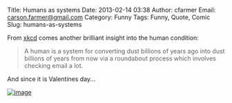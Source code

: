 Title: Humans as systems
Date: 2013-02-14 03:38
Author: cfarmer
Email: carson.farmer@gmail.com
Category: Funny
Tags: Funny, Quote, Comic
Slug: humans-as-systems

From [xkcd][] comes another brilliant insight into the human condition:

> A human is a system for converting dust billions of years ago into
> dust billions of years from now via a roundabout process which
> involves checking email a lot.

<!--more-->
And since it is Valentines day...

[![image][]](http://xkcd.com/1016/ "The worst resolution to the Valentine Prisoner's Dilemma when YOU decide not to give your partner a present but your PARTNER decides to testify against you in the armed robbery case.")

[xkcd]: http://xkcd.com/1173/
[image]: http://imgs.xkcd.com/comics/valentine_dilemma.png
